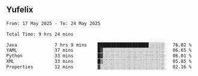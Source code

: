 ## Yufelix

<!--START_SECTION:waka-->

```txt
From: 17 May 2025 - To: 24 May 2025

Total Time: 9 hrs 24 mins

Java              7 hrs 9 mins    ███████████████████░░░░░░   76.02 %
YAML              37 mins         █▓░░░░░░░░░░░░░░░░░░░░░░░   06.65 %
Python            33 mins         █▓░░░░░░░░░░░░░░░░░░░░░░░   06.01 %
XML               33 mins         █▒░░░░░░░░░░░░░░░░░░░░░░░   05.85 %
Properties        12 mins         ▓░░░░░░░░░░░░░░░░░░░░░░░░   02.16 %
```

<!--END_SECTION:waka-->

